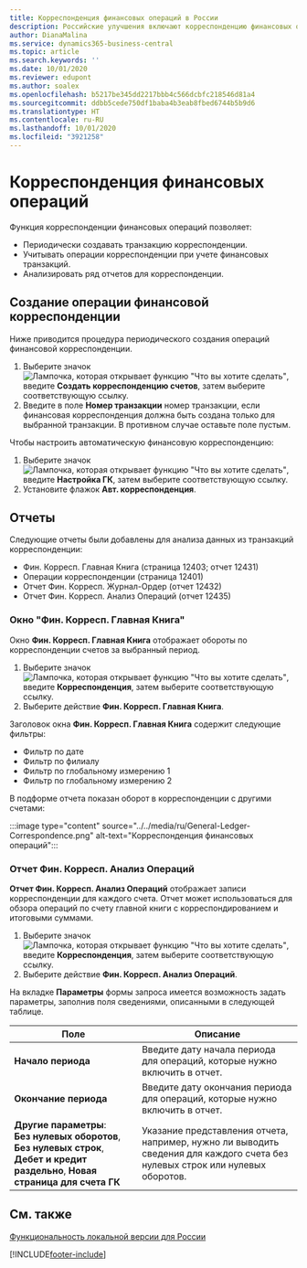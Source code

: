 ```yaml
---
title: Корреспонденция финансовых операций в России
description: Российские улучшения включают корреспонденцию финансовых операций.
author: DianaMalina
ms.service: dynamics365-business-central
ms.topic: article
ms.search.keywords: ''
ms.date: 10/01/2020
ms.reviewer: edupont
ms.author: soalex
ms.openlocfilehash: b5217be345dd2217bbb4c566dcbfc218546d81a4
ms.sourcegitcommit: ddbb5cede750df1baba4b3eab8fbed6744b5b9d6
ms.translationtype: HT
ms.contentlocale: ru-RU
ms.lasthandoff: 10/01/2020
ms.locfileid: "3921258"
---
```

# <a name="general-ledger-correspondence"></a>Корреспонденция финансовых операций

Функция корреспонденции финансовых операций позволяет: 

- Периодически создавать транзакцию корреспонденции.
- Учитывать операции корреспонденции при учете финансовых транзакций.
- Анализировать ряд отчетов для корреспонденции.

## <a name="creating-a-general-ledger-correspondence-entry"></a>Создание операции финансовой корреспонденции

Ниже приводится процедура периодического создания операций финансовой корреспонденции.

1. Выберите значок ![Лампочка, которая открывает функцию "Что вы хотите сделать"](../../media/ui-search/search_small.png "Что вы хотите сделать"), введите **Создать корреспонденцию счетов**, затем выберите соответствующую ссылку.
2. Введите в поле **Номер транзакции** номер транзакции, если финансовая корреспонденция должна быть создана только для выбранной транзакции. В противном случае оставьте поле пустым.

Чтобы настроить автоматическую финансовую корреспонденцию:

1. Выберите значок ![Лампочка, которая открывает функцию "Что вы хотите сделать"](../../media/ui-search/search_small.png "Что вы хотите сделать"), введите **Настройка ГК**, затем выберите соответствующую ссылку.
2. Установите флажок **Авт. корреспонденция**.

## <a name="reports"></a>Отчеты

Следующие отчеты были добавлены для анализа данных из транзакций корреспонденции:

- Фин. Корресп. Главная Книга (страница 12403; отчет 12431)
- Операции корреспонденции (страница 12401)
- Отчет Фин. Корресп. Журнал-Ордер (отчет 12432)
- Отчет Фин. Корресп. Анализ Операций (отчет 12435)

### <a name="general-ledger---correspondence-window"></a>Окно "Фин. Корресп. Главная Книга"

Окно **Фин. Корресп. Главная Книга** отображает обороты по корреспонденции счетов за выбранный период.

1. Выберите значок ![Лампочка, которая открывает функцию "Что вы хотите сделать"](../../media/ui-search/search_small.png "Что вы хотите сделать"), введите **Корреспонденция**, затем выберите соответствующую ссылку.
2. Выберите действие **Фин. Корресп. Главная Книга**.

Заголовок окна **Фин. Корресп. Главная Книга** содержит следующие фильтры:

- Фильтр по дате
- Фильтр по филиалу
- Фильтр по глобальному измерению 1
- Фильтр по глобальному измерению 2

В подформе отчета показан оборот в корреспонденции с другими счетами:

:::image type="content" source="../../media/ru/General-Ledger-Correspondence.png" alt-text="Корреспонденция финансовых операций":::

### <a name="gl-corresp-entries-analysis-report"></a>Отчет Фин. Корресп. Анализ Операций

**Отчет Фин. Корресп. Анализ Операций** отображает записи корреспонденции для каждого счета. Отчет может использоваться для обзора операций по счету главной книги с корреспондированием и итоговыми суммами.

1. Выберите значок ![Лампочка, которая открывает функцию "Что вы хотите сделать"](../../media/ui-search/search_small.png "Что вы хотите сделать"), введите **Корреспонденция**, затем выберите соответствующую ссылку.
2. Выберите действие **Фин. Корресп. Анализ Операций**.

На вкладке **Параметры** формы запроса имеется возможность задать параметры, заполнив поля сведениями, описанными в следующей таблице.

| Поле                  | Описание                                                  |
| ---------------------- | ------------------------------------------------------------ |
| **Начало периода**   | Введите дату начала периода для операций, которые нужно включить в отчет. |
| **Окончание периода**   | Введите дату окончания периода для операций, которые нужно включить в отчет. |
| **Другие параметры**:<br />**Без нулевых оборотов**, **Без нулевых строк**, **Дебет и кредит раздельно**, **Новая страница для счета ГК** | Указание представления отчета, например, нужно ли выводить сведения для каждого счета без нулевых строк или нулевых оборотов. |

## <a name="see-also"></a>См. также

[Функциональность локальной версии для России](russia-local-functionality.md)


[!INCLUDE[footer-include](../../includes/footer-banner.md)]